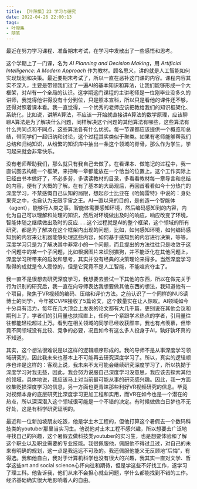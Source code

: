 ```yaml
---
title: 【叶隙集】23 学习与研究
date: 2022-04-26 22:00:13
tags: 
- 叶隙集
- 随笔
---
```


最近在努力学习课程、准备期末考试，在学习中发散出了一些感悟和思考。

<!--more-->

这个学期上了一门课，名为 *AI Planning and Decision Making*，用 *Artificial Intelligence: A Modern Approach* 作为教材。顾名思义，讲的就是人工智能如何实现规划和决策。最近要期末考试了，所以一直在恶补这门课的内容。课程内容其实不深入，主要是带领我们过了一遍AI的基本知识和算法，让我们能够形成一个大框架，对AI有一个全局的认识。这学期这门课程的主讲老师是一位刚毕业没多久的讲师，我觉得他讲得没有十分到位，只是照本宣科，所以只是看他的课件还不够，还得对照着课本看。我一直觉得，一个优秀的老师应该把教给我们的知识框架化、系统化，比如说，讲解A算法，不应该一开始就直接讲A算法的数学原理，应该聊聊A算法是为了解决什么问题，同样解决这个问题的其他算法有哪些，这些算法有什么共同点和不同点，这些算法各有什么优劣。每一节课都应该提供一个概览和总结，带同学们一起归纳和讨论，这个过程其实类似于聚类。如果有老师能够帮我们总结和归纳知识，从纷繁的知识库中抽出一条这个领域的脊骨，那么作为学生，学习起来就会非常快乐。

没有老师帮助我们，那么就只有我自己去做了。在看课本、做笔记的过程中，我一直试图去构建一个框架，来把每一章都能放在一个恰当的位置上。这个工作实际上已经由书本做好了，不必多劳，多读读教材的目录，多看看教材每一章导言和总结的内容，便有了大概的了解。在有了基本的大局观后，再回首看看如今十分热门的深度学习，不禁感慨自己认知的局限，想起莎士比亚在《哈姆雷特》中说的：身处果壳之中，也自认为无限宇宙之王。AI一直以来的目的，是创造一个智能体（agent），能够行人类之事。智能体需要感知环境，然后编码感知到的内容，内化为自己可以理解和处理的知识，然后对环境做出及时的响应，响应改变了环境，智能体随之继续做出及时的反应……这个过程就是AI的整个框架，这个领域的所有研究，都是为了解决在这个框架内出现的问题，比如，如何感知环境，如何编码感知到的内容来让机器能够处理这些内容，如何基于感知到的内容进行决策，等等。深度学习只是为了解决其中非常小的一个问题，而且提出的方法往往只是收敛于这个问题中的某一个子问题，比如根据图片来识别猫狗，并不能泛化在其他问题上，深度学习所带来的启发和思考，其实并没有经典的决策理论来得多。当然深度学习取得的成就是令人震惊的，但是它究竟不是人工智能，不能喧宾夺主了。

我一直不是很想去研究深度学习，我想要去尝试一下其他的东西，所以在做完关于行为识别的研究后，我一直在向导师表达我想要做其他东西的想法，我知道他有一个项目，聚焦于VR视频的编码、压缩和评价方法。之前认识了一个同样的NUS读博士的同学·，今年被CVPR接收了5篇论文，这个数量实在让人惊叹。AI领域如今十分具有活力，每年在几大顶会上发表的论文都有大几千篇，更别说在其他会议和期刊上了，学者们的引用量也扶摇直上，任何一个紧跟学术热点的学者，引用量往往都能轻松超过上万。看到在相关领域的同学已经收获颇丰，我也有点羡慕，但毕竟不同领域没有比较、竞争的必要，况且如今有这么多人投身于AI，孰好孰坏真的不知道。

其实，这个想法很难说是以这样的逻辑顺序形成的。我的导师不是从事深度学习领域研究的，因此我未来也基本上不可能再去研究深度学习了。所以，真实的逻辑顺序也许是这样的：客观上说，我未来不太可能会继续研究深度学习了，所以执拗于深度学习对我无益，因此，我会努力说服自己深度学习没意思，我应该去探索其他的领域，具体地说，我应该马上对当前最可能从事的研究感兴趣。因此，我一方面收集贬损深度学习的信息，另一方面也更青睐那些利好VR视频研究的信息。毕竟对视频本身的底层研究比深度学习更加工程和实用，而VR在如今也是一个潜在的热点，所以深深潜入这个领域很可能是一个不错的决定。有时候做做白日梦也不无好处，这是有科学研究证明的。

最近和一位新加坡朋友吃饭，他是学土木工程的，但他打算这个暑假去一个数码科技类的youtuber那里当实习生。他说他对土木工程不感兴趣，所以想要去广泛地寻找自己的兴趣，这个暑假去做科技类youtuber的实习生，也是想要体验和了解这个职业以及职业需要的专业技能。我很佩服他，佩服他不得过且过，对自己的未来有明确的规划，这一点是我远远不可及的。我还佩服他能义无反顾地“后悔”，有得选。我和他自白，我对于计算机科学也没有很大的兴趣，我其实一直对文学、哲学这些art and social science心怀向往和期待，但是学这些不好找工作，遂学习了理工科。他告诉我，他们从来不会担心就业问题，学什么都能找到不错的工作。经济基础确实很大地影响着人的自由。
